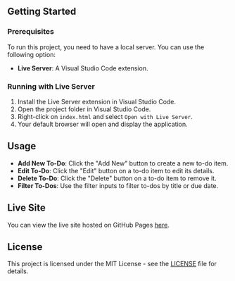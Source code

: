 ## Getting Started
### Prerequisites
To run this project, you need to have a local server. You can use the following option:
- **Live Server**: A Visual Studio Code extension.

### Running with Live Server
1. Install the Live Server extension in Visual Studio Code.
2. Open the project folder in Visual Studio Code.
3. Right-click on `index.html` and select `Open with Live Server`.
4. Your default browser will open and display the application.

## Usage
- **Add New To-Do**: Click the "Add New" button to create a new to-do item.
- **Edit To-Do**: Click the "Edit" button on a to-do item to edit its details.
- **Delete To-Do**: Click the "Delete" button on a to-do item to remove it.
- **Filter To-Dos**: Use the filter inputs to filter to-dos by title or due date.

## Live Site
You can view the live site hosted on GitHub Pages [here](https://romanbroman.github.io/todo/).

## License
This project is licensed under the MIT License - see the [LICENSE](LICENSE) file for details.